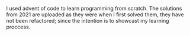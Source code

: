 I used advent of code to learn programming from scratch. The solutions from 2021 are uploaded as they were when I first solved them, they have not been refactored; since the intention is to showcast my learning proccess.
